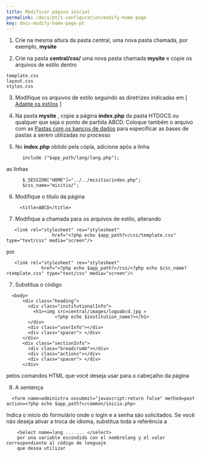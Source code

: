 ```yaml
---
title: Modificar página inicial
permalink: /docs/pt/1-configuration/modify-home-page
key: docs-modify-home-page-pt
---
```


1. Crie na mesma altura da pasta central, uma nova pasta chamada, por exemplo, **mysite**

2. Crie na pasta **central/css/** uma nova pasta chamada **mysite** e copie os arquivos de estilo dentro

```
template.css
layout.css
styles.css
```

3. Modifique os arquivos de estilo seguindo as diretrizes indicadas em [ [Adapte os estilos](http://abcdwiki.net/wiki/es/index.php?title=Cambiar_la_apariencia_%28colores_y/o_iconos%29_utilizados_en_la_interfaz_de_una_carpeta_de_bases_de_datos) ]

4. Na pasta **mysite** , copie a página **index.php** da pasta HTDOCS ou qualquer que seja o ponto de partida ABCD. Coloque também o arquivo com as [Pastas com os bancos de dados](http://abcdwiki.net/Carpetas_con_las_bases_de_datos "Pastas com os bancos de dados") para especificar as bases de pastas a serem utilizadas no processo

5. No **index.php** obtido pela cópia, adicione após a linha

```
      include ("$app_path/lang/lang.php");

```

as linhas

```
      $_SESSION["HOME"]="../../misitio/index.php";
      $css_name="misitio/";

```

6. Modifique o título da página

```
     <title>ABCD</title>

```

7. Modifique a chamada para os arquivos de estilo, alterando

```
   <link rel="stylesheet" rev="stylesheet"
                 href="<?php echo $app_path?>/css/template.css" type="text/css" media="screen"/>

```

por

```
   <link rel="stylesheet" rev="stylesheet"
             href="<?php echo $app_path?>/css/<?php echo $css_name?>template.css" type="text/css" media="screen"/>

```

7. Substitua o código

```
  <body>
      <div class="heading">
        <div class="institutionalInfo">
          <h1><img src=central/images/logoabcd.jpg >
                  <?php echo $institution_name?></h1>
        </div>
        <div class="userInfo"></div>
        <div class="spacer"> </div>
      </div>
      <div class="sectionInfo">
        <div class="breadcrumb"></div>
        <div class="actions"></div>
        <div class="spacer"> </div>
      </div>

```

pelos comandos HTML que você deseja usar para o cabeçalho da página

8. A sentença

```
  <form name=administra onsubmit="javascript:return false" method=post action=<?php echo $app_path?>/common/inicio.php>

```

Indica o início do formulário onde o login e a senha são solicitados. Se você não deseja ativar a troca de idioma, substitua toda a referência a

```
    <Select name=lang ... ... </select>
    por una variable escondida con el nombrelang y el valor correspondiente al código de lenguaje
    que desea utilizar
```